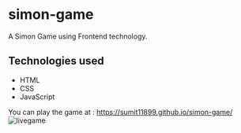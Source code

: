 # simon-game
A Simon Game using Frontend technology.

## Technologies used
- HTML
- CSS
- JavaScript

You can play the game at : https://sumit11899.github.io/simon-game/
![livegame](https://user-images.githubusercontent.com/83879227/177008698-6f6f751d-8f39-44bc-8a42-b2e70d243c36.gif)

